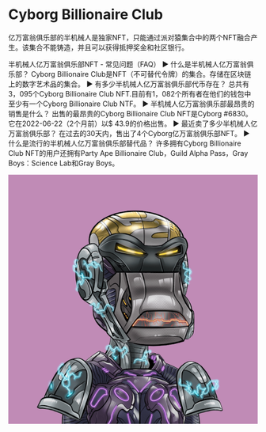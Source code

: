 # Cyborg Billionaire Club

亿万富翁俱乐部的半机械人是独家NFT，只能通过派对猿集合中的两个NFT融合产生。该集合不能铸造，并且可以获得抵押奖金和社区银行。

半机械人亿万富翁俱乐部NFT - 常见问题（FAQ）
▶ 什么是半机械人亿万富翁俱乐部？
Cyborg Billionaire Club是NFT（不可替代令牌）的集合。存储在区块链上的数字艺术品的集合。
▶ 有多少半机械人亿万富翁俱乐部代币存在？
总共有3，095个Cyborg Billionaire Club NFT.目前有1，082个所有者在他们的钱包中至少有一个Cyborg Billionaire Club NTF。
▶ 半机械人亿万富翁俱乐部最昂贵的销售是什么？
出售的最昂贵的Cyborg Billionaire Club NFT是Cyborg #6830。它在2022-06-22（2个月前）以$ 43.9的价格出售。
▶ 最近卖了多少半机械人亿万富翁俱乐部？
在过去的30天内，售出了4个Cyborg亿万富翁俱乐部NFT。
▶ 什么是流行的半机械人亿万富翁俱乐部替代品？
许多拥有Cyborg Billionaire Club NFT的用户还拥有Party Ape Billionaire Club，Guild Alpha Pass，Gray Boys：Science Lab和Gray Boys。

![nft](unnamed.png)

